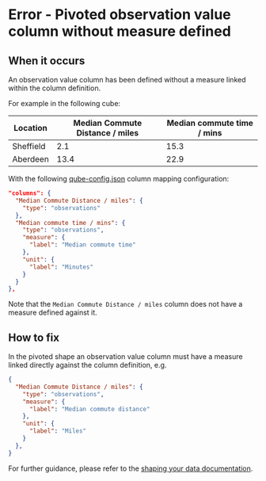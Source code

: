 # Error - Pivoted observation value column without measure defined

## When it occurs

An observation value column has been defined without a measure linked within the column definition.

For example in the following cube:

| Location  | Median Commute Distance / miles | Median commute time / mins |
|-----------|---------------------------------|----------------------------|
| Sheffield | 2.1                             | 15.3                       |
| Aberdeen  | 13.4                            | 22.9                       |

With the following [qube-config.json](../../configuration/qube-config/index.md) column mapping configuration:

```json
"columns": {
  "Median Commute Distance / miles": {
    "type": "observations"
  },
  "Median commute time / mins": {
    "type": "observations",
    "measure": {
      "label": "Median commute time"
    },
    "unit": {
      "label": "Minutes"
    }
  }
},
```

Note that the `Median Commute Distance / miles` column does not have a measure defined against it.

## How to fix

In the pivoted shape an observation value column must have a measure linked directly against the column definition, e.g.

```json
{
  "Median Commute Distance / miles": {
    "type": "observations",
    "measure": {
      "label": "Median commute distance"
    },
    "unit": {
      "label": "Miles"
    }
  },
}
```

For further guidance, please refer to the [shaping your data documentation](../../shape-data/index.md).
